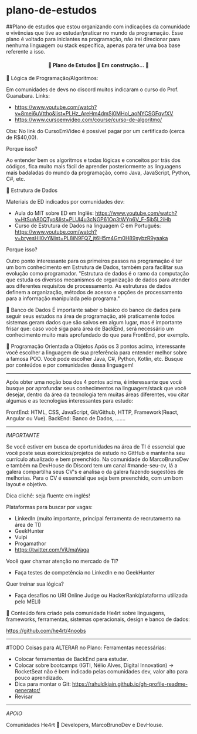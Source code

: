 # plano-de-estudos
##Plano de estudos que estou organizando com indicações da comunidade e vivências que tive ao estudar/praticar no mundo da programação.
Esse plano é voltado para iniciantes na programação, não irei direcionar para nenhuma linguagem ou stack específica, apenas para ter uma boa base referente a isso.
<h4 align="center"> 
	🚧  Plano de Estudos 🚀 Em construção...  🚧
</h4>


🚩 Lógica de Programação/Algoritmos:

Em comunidades de devs no discord muitos indicaram o curso do Prof. Guanabara.
Links: 
- https://www.youtube.com/watch?v=8mei6uVttho&list=PLHz_AreHm4dmSj0MHol_aoNYCSGFqvfXV 
- https://www.cursoemvideo.com/course/curso-de-algoritmo/

Obs: No link do CursoEmVideo é possível pagar por um certificado (cerca de R$40,00).

Porque isso?

Ao entender bem os algoritmos e todas lógicas e conceitos por trás dos códigos, fica muito mais fácil de aprender posteriormente as linguagens mais badaladas do mundo da programação, como Java, JavaScript, Python, C#, etc.

🚩 Estrutura de Dados

Materiais de ED indicados por comunidades dev:
- Aula do MIT sobre ED em Inglês: https://www.youtube.com/watch?v=HtSuA80QTyo&list=PLUl4u3cNGP61Oq3tWYp6V_F-5jb5L2iHb
- Curso de Estrutura de Dados na linguagem C em Português: https://www.youtube.com/watch?v=bryesHll0vY&list=PL8iN9FQ7_jt6H5m4Gm0H89sybzR9yaaka

Porque isso?

Outro ponto interessante para os primeiros passos na programação é ter um bom conhecimento em Estrutura de Dados, também para facilitar sua evolução como programador.
"Estrutura de dados é o ramo da computação que estuda os diversos mecanismos de organização de dados para atender aos diferentes requisitos de processamento. As estruturas de dados definem a organização, métodos de acesso e opções de processamento para a informação manipulada pelo programa." 

🚩 Banco de Dados
É importante saber o básico do banco de dados para seguir seus estudos na área de programação, até praticamente todos sistemas geram dados que são salvos em algum lugar, mas é importante frisar que: caso você siga para área de BackEnd, será necessário um conhecimento muito mais aprofundado do que para FrontEnd, por exemplo.


🚩 Programação Orientada a Objetos
Após os 3 pontos acima, interessante você escolher a linguagem de sua preferência para entender melhor sobre a famosa POO.
Você pode escolher Java, C#, Python, Kotlin, etc.
Busque por conteúdos e por comunidades dessa linguagem!

--------------------------------------------------------------------------------------------------------------

Após obter uma noção boa dos 4 pontos acima, é interessante que você busque por aprofundar seus conhecimentos na linguagem/stack que você desejar, dentro da área da tecnologia tem muitas áreas diferentes, vou citar algumas e as tecnologias interessantes para estudo:

FrontEnd: HTML, CSS, JavaScript, Git/Github, HTTP, Framework(React, Angular ou Vue).
BackEnd: Banco de Dados, .......

--------------------------------------------------------------------------------------------------------------

_IMPORTANTE_

Se você estiver em busca de oportunidades na área de TI é essencial que você poste seus exercícios/projetos de estudo no GitHub e mantenha seu currículo atualizado e bem preenchido. Na comunidade do MarcoBrunoDev e também na DevHouse do Discord tem um canal #mande-seu-cv, lá a galera compartilha seus CV's e analisa o da galera fazendo sugestões de melhorias. Para o CV é essencial que seja bem preenchido, com um bom layout e objetivo.

Dica clichê: seja fluente em inglês!

Plataformas para buscar por vagas:
- LinkedIn (muito importante, principal ferramenta de recrutamento na área de TI)
- GeekHunter
- Vulpi
- Progamathor
- https://twitter.com/ViUmaVaga

Você quer chamar atenção no mercado de TI?
- Faça testes de competência no LinkedIn e no GeekHunter

Quer treinar sua lógica?
- Faça desafios no URI Online Judge ou HackerRank(plataforma utilizada pelo MELI)

💜 Conteúdo fera criado pela comunidade He4rt sobre linguagens, frameworks, ferramentas, sistemas operacionais, design e banco de dados:

https://github.com/he4rt/4noobs

--------------------------------------------------------------------------------------------------------------
#TODO
Coisas para ALTERAR no Plano:
Ferramentas necessárias:
- Colocar ferramentas de BackEnd para estudar.
- Colocar sobre bootcamps (IGTI, Nélio Alves, Digital Innovation) -> RocketSeat não é bem indicado pelas comunidades dev, valor alto para pouco aprendizado.
- Dica para montar o Git: https://rahuldkjain.github.io/gh-profile-readme-generator/
- Revisar

--------------------------------------------------------------------------------------------------------------
_APOIO_

Comunidades He4rt 💜 Developers, MarcoBrunoDev e DevHouse.

